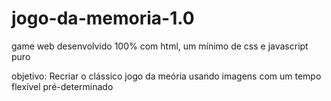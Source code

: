 # jogo-da-memoria-1.0

game web desenvolvido 100% com html, um mínimo de css e javascript puro

objetivo: Recriar o clássico jogo da meória usando imagens com um tempo flexível pré-determinado
